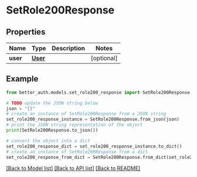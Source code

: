 # SetRole200Response


## Properties

Name | Type | Description | Notes
------------ | ------------- | ------------- | -------------
**user** | [**User**](User.md) |  | [optional] 

## Example

```python
from better_auth.models.set_role200_response import SetRole200Response

# TODO update the JSON string below
json = "{}"
# create an instance of SetRole200Response from a JSON string
set_role200_response_instance = SetRole200Response.from_json(json)
# print the JSON string representation of the object
print(SetRole200Response.to_json())

# convert the object into a dict
set_role200_response_dict = set_role200_response_instance.to_dict()
# create an instance of SetRole200Response from a dict
set_role200_response_from_dict = SetRole200Response.from_dict(set_role200_response_dict)
```
[[Back to Model list]](../README.md#documentation-for-models) [[Back to API list]](../README.md#documentation-for-api-endpoints) [[Back to README]](../README.md)


